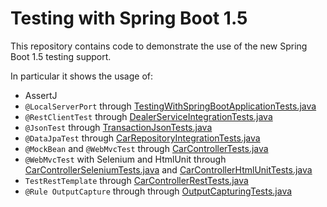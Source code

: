 # Testing with Spring Boot 1.5

This repository contains code to demonstrate the use of the new Spring Boot 1.5 testing support.

In particular it shows the usage of:

* AssertJ                     
* `@LocalServerPort` through [TestingWithSpringBootApplicationTests.java](src/test/java/com/example/TestingWithSpringBootApplicationTests.java)
* `@RestClientTest` through [DealerServiceIntegrationTests.java](src/test/java/com/example/external/dealer/DealerServiceIntegrationTests.java) 
* `@JsonTest` through [TransactionJsonTests.java](src/test/java/com/example/external/dealer/TransactionJsonTests.java) 
* `@DataJpaTest` through [CarRepositoryIntegrationTests.java](src/test/java/com/example/external/data/CarRepositoryIntegrationTests.java) 
* `@MockBean` and `@WebMvcTest` through [CarControllerTests.java](src/test/java/com/example/web/CarControllerTests.java) 
* `@WebMvcTest` with Selenium and HtmlUnit through [CarControllerSeleniumTests.java](src/test/java/com/example/web/CarControllerSeleniumTests.java) and [CarControllerHtmlUnitTests.java](src/test/java/com/example/web/CarControllerHtmlUnitTests.java) 
* `TestRestTemplate` through [CarControllerRestTests.java](src/test/java/com/example/web/CarControllerRestTests.java)
* `@Rule OutputCapture` through through [OutputCapturingTests.java](src/test/java/com/example/OutputCapturingTests.java)